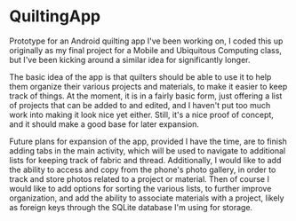 # QuiltingApp
Prototype for an Android quilting app I've been working on, I coded this up originally as my final project for a Mobile and Ubiquitous Computing class, but I've been kicking around a similar idea for significantly longer.

The basic idea of the app is that quilters should be able to use it to help them organize their various projects and materials, to make it easier to keep track of things. At the moment, it is in a fairly basic form, just offering a list of projects that can be added to and edited, and I haven't put too much work into making it look nice yet either.  Still, it's a nice proof of concept, and it should make a good base for later expansion.

Future plans for expansion of the app, provided I have the time, are to finish adding tabs in the main activity, which will be used to navigate to additional lists for keeping track of fabric and thread. Additionally, I would like to add the ability to access and copy from the phone's photo gallery, in order to track and store photos related to a project or material.  Then of course I would like to add options for sorting the various lists, to further improve organization, and add the ability to associate materials with a project, likely as foreign keys through the SQLite database I'm using for storage.
